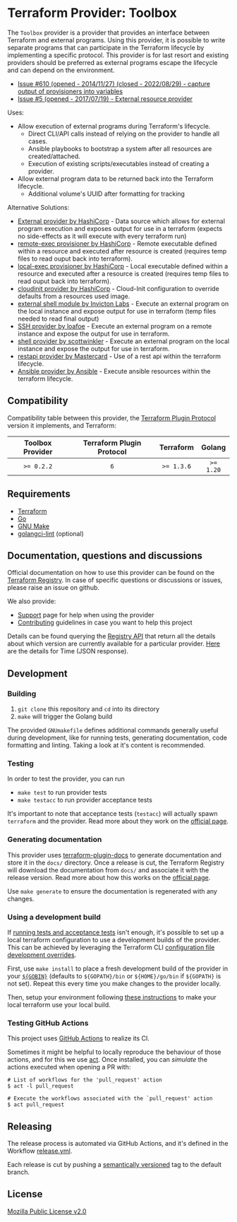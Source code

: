 # Terraform Provider: Toolbox

The `Toolbox` provider is a provider that provides an interface between Terraform and external programs.
Using this provider, it is possible to write separate programs that can participate in the Terraform lifecycle by implementing a specific protocol.
This provider is for last resort and existing providers should be preferred as external programs escape the lifecycle and can depend on the environment.
* [Issue #610 (opened - 2014/11/27) (closed - 2022/08/29) - capture output of provisioners into variables](https://github.com/hashicorp/terraform/issues/610)
* [Issue #5 (opened - 2017/07/19) - External resource provider](https://github.com/hashicorp/terraform-provider-external/issues/5)

Uses:
* Allow execution of external programs during Terraform's lifecycle.
  * Direct CLI/API calls instead of relying on the provider to handle all cases.
  * Ansible playbooks to bootstrap a system after all resources are created/attached.
  * Execution of existing scripts/executables instead of creating a provider.
* Allow external program data to be returned back into the Terraform lifecycle.
  * Additional volume's UUID after formatting for tracking

Alternative Solutions:
* [External provider by HashiCorp](https://registry.terraform.io/providers/hashicorp/external/latest/docs) - Data source which allows for external program execution and exposes output for use in a terraform (expects no side-effects as it will execute with every terraform run)
* [remote-exec provisioner by HashiCorp](https://developer.hashicorp.com/terraform/language/resources/provisioners/remote-exec) - Remote executable defined within a resource and executed after resource is created (requires temp files to read ouput back into terraform).
* [local-exec provisioner by HashiCorp](https://developer.hashicorp.com/terraform/language/resources/provisioners/local-exec) - Local executable defined within a resource and executed after a resource is created (requires temp files to read ouput back into terraform).
* [cloudinit provider by HashiCorp](https://registry.terraform.io/providers/hashicorp/cloudinit/latest/docs) - Cloud-Init configuration to override defaults from a resources used image.
* [external shell module by Invicton Labs](https://registry.terraform.io/modules/Invicton-Labs/shell-resource/external/latest) - Execute an external program on the local instance and expose output for use in terraform (temp files needed to read final output)
* [SSH provider by loafoe](https://registry.terraform.io/providers/loafoe/ssh/latest/docs) - Execute an external program on a remote instance and expose the output for use in terraform.
* [shell provider by scottwinkler](https://registry.terraform.io/providers/scottwinkler/shell/latest/docs) - Execute an external program on the local instance and expose the output for use in terraform.
* [restapi provider by Mastercard](https://registry.terraform.io/providers/Mastercard/restapi/latest/docs) - Use of a rest api within the terraform lifecycle.
* [Ansible provider by Ansible](https://registry.terraform.io/providers/ansible/ansible/latest/docs) - Execute ansible resources within the terraform lifecycle.

## Compatibility

Compatibility table between this provider, the [Terraform Plugin Protocol](https://www.terraform.io/plugin/how-terraform-works#terraform-plugin-protocol)
version it implements, and Terraform:

| Toolbox Provider | Terraform Plugin Protocol | Terraform |   Golang  |
|:-----------------:|:-------------------------:|:---------:|:---------:|
|    `>= 0.2.2`     |            `6`            | `>= 1.3.6`| `>= 1.20` |

## Requirements

* [Terraform](https://www.terraform.io/downloads)
* [Go](https://go.dev/doc/install)
* [GNU Make](https://www.gnu.org/software/make/)
* [golangci-lint](https://golangci-lint.run/usage/install/#local-installation) (optional)

## Documentation, questions and discussions
Official documentation on how to use this provider can be found on the
[Terraform Registry](https://registry.terraform.io/providers/EnterpriseDB/toolbox/latest/docs).
In case of specific questions or discussions or issues, please raise an issue on github.

We also provide:

* [Support](.github/SUPPORT.md) page for help when using the provider
* [Contributing](.github/CONTRIBUTING.md) guidelines in case you want to help this project

Details can be found querying the [Registry API](https://www.terraform.io/internals/provider-registry-protocol#list-available-versions)
that return all the details about which version are currently available for a particular provider.
[Here](https://registry.terraform.io/v1/providers/EnterpriseDB/toolbox/versions) are the details for Time (JSON response).


## Development

### Building

1. `git clone` this repository and `cd` into its directory
2. `make` will trigger the Golang build

The provided `GNUmakefile` defines additional commands generally useful during development,
like for running tests, generating documentation, code formatting and linting.
Taking a look at it's content is recommended.

### Testing

In order to test the provider, you can run

* `make test` to run provider tests
* `make testacc` to run provider acceptance tests

It's important to note that acceptance tests (`testacc`) will actually spawn
`terraform` and the provider. Read more about they work on the
[official page](https://www.terraform.io/plugin/sdkv2/testing/acceptance-tests).

### Generating documentation

This provider uses [terraform-plugin-docs](https://github.com/hashicorp/terraform-plugin-docs/)
to generate documentation and store it in the `docs/` directory.
Once a release is cut, the Terraform Registry will download the documentation from `docs/`
and associate it with the release version. Read more about how this works on the
[official page](https://www.terraform.io/registry/providers/docs).

Use `make generate` to ensure the documentation is regenerated with any changes.

### Using a development build

If [running tests and acceptance tests](#testing) isn't enough, it's possible to set up a local terraform configuration
to use a development builds of the provider. This can be achieved by leveraging the Terraform CLI
[configuration file development overrides](https://www.terraform.io/cli/config/config-file#development-overrides-for-provider-developers).

First, use `make install` to place a fresh development build of the provider in your
[`${GOBIN}`](https://pkg.go.dev/cmd/go#hdr-Compile_and_install_packages_and_dependencies)
(defaults to `${GOPATH}/bin` or `${HOME}/go/bin` if `${GOPATH}` is not set). Repeat
this every time you make changes to the provider locally.

Then, setup your environment following [these instructions](https://www.terraform.io/plugin/debugging#terraform-cli-development-overrides)
to make your local terraform use your local build.

### Testing GitHub Actions

This project uses [GitHub Actions](https://docs.github.com/en/actions/automating-builds-and-tests) to realize its CI.

Sometimes it might be helpful to locally reproduce the behaviour of those actions,
and for this we use [act](https://github.com/nektos/act). Once installed, you can _simulate_ the actions executed
when opening a PR with:

```shell
# List of workflows for the 'pull_request' action
$ act -l pull_request

# Execute the workflows associated with the `pull_request' action 
$ act pull_request
```

## Releasing

The release process is automated via GitHub Actions, and it's defined in the Workflow
[release.yml](./.github/workflows/release.yml).

Each release is cut by pushing a [semantically versioned](https://semver.org/) tag to the default branch.

## License

[Mozilla Public License v2.0](./LICENSE)
